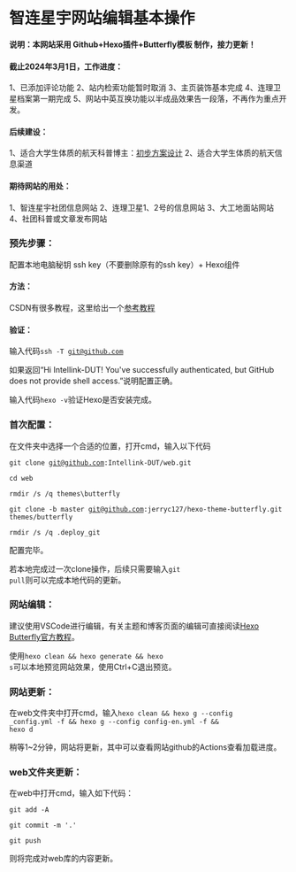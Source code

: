 # 智连星宇网站编辑基本操作

**说明：本网站采用 Github+Hexo插件+Butterfly模板 制作，接力更新！**

#### 截止2024年3月1日，工作进度：

1、已添加评论功能
2、站内检索功能暂时取消
3、主页装饰基本完成
4、连理卫星档案第一期完成
5、网站中英互换功能以半成品效果告一段落，不再作为重点开发。

#### 后续建设：
1、适合大学生体质的航天科普博主：[初步方案设计](https://docs.qq.com/sheet/DWW5XdEJJQWp0Y25I?u=263eec4d9b3b455ead3256cb6ef56eea&tab=BB08J2)
2、适合大学生体质的航天信息渠道

#### 期待网站的用处：
1、智连星宇社团信息网站
2、连理卫星1、2号的信息网站
3、大工地面站网站
4、社团科普或文章发布网站

### 预先步骤：

配置本地电脑秘钥 ssh key（不要删除原有的ssh key）+ Hexo组件

#### 方法：
CSDN有很多教程，这里给出一个[参考教程](https://blog.csdn.net/qq_62928039/article/details/130248518?ops_request_misc=%257B%2522request%255Fid%2522%253A%2522170847522416800185840868%2522%252C%2522scm%2522%253A%252220140713.130102334.pc%255Fall.%2522%257D&request_id=170847522416800185840868&biz_id=0&utm_medium=distribute.pc_search_result.none-task-blog-2~all~first_rank_ecpm_v1~rank_v31_ecpm-2-130248518-null-null.142^v99^control&utm_term=github%20hexo%E6%90%AD%E5%BB%BA%E5%8D%9A%E5%AE%A2%20%E6%96%87%E4%BB%B6%E5%9C%A8%E4%B8%80%E4%B8%AAgithub%E5%BA%93%E4%B8%AD&spm=1018.2226.3001.4187)

#### 验证：
输入代码<code>ssh -T git@github.com</code>

如果返回“Hi Intellink-DUT! You've successfully authenticated, but GitHub does not provide shell access.”说明配置正确。

输入代码<code>hexo -v</code>验证Hexo是否安装完成。

### 首次配置：

在文件夹中选择一个合适的位置，打开cmd，输入以下代码

<code>git clone git@github.com:Intellink-DUT/web.git</code>

<code>cd web</code>

<code>rmdir /s /q themes\butterfly</code>

<code>git clone -b master git@github.com:jerryc127/hexo-theme-butterfly.git themes/butterfly</code>

<code>rmdir /s /q .deploy_git</code>

配置完毕。

若本地完成过一次clone操作，后续只需要输入<code>git pull</code>则可以完成本地代码的更新。

### 网站编辑：

建议使用VSCode进行编辑，有关主题和博客页面的编辑可直接阅读[Hexo Butterfly官方教程](https://butterfly.js.org/)。

使用<code>hexo clean && hexo generate && hexo s</code>可以本地预览网站效果，使用Ctrl+C退出预览。

### 网站更新：

在web文件夹中打开cmd，输入<code>hexo clean && hexo g --config _config.yml -f && hexo g --config config-en.yml -f && hexo d</code>

稍等1~2分钟，网站将更新，其中可以查看网站github的Actions查看加载进度。

### web文件夹更新：

在web中打开cmd，输入如下代码：

<code>git add -A</code>

<code>git commit -m '.'</code>

<code>git push</code>

则将完成对web库的内容更新。
